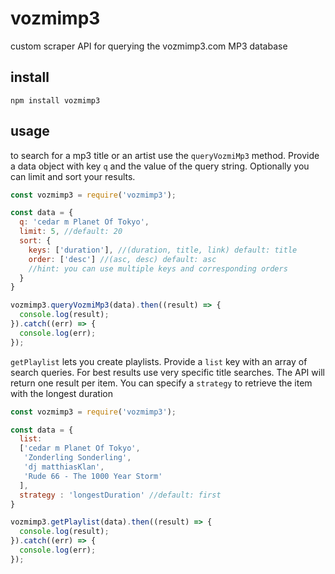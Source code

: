 # vozmimp3
custom scraper API for querying the vozmimp3.com MP3 database

## install

`npm install vozmimp3`

## usage

to search for a mp3 title or an artist use the `queryVozmiMp3` method. Provide a data object with key `q` and the value of the query string. Optionally you can limit and sort your results.

```javascript
const vozmimp3 = require('vozmimp3');

const data = {
  q: 'cedar m Planet Of Tokyo',
  limit: 5, //default: 20
  sort: {
    keys: ['duration'], //(duration, title, link) default: title  
    order: ['desc'] //(asc, desc) default: asc
    //hint: you can use multiple keys and corresponding orders
  }
}

vozmimp3.queryVozmiMp3(data).then((result) => {
  console.log(result);
}).catch((err) => {
  console.log(err);
});
```

`getPlaylist` lets you create playlists. Provide a `list` key with an array of search queries. For best results use very specific title searches. The API will return one result per item. You can specify a `strategy` to retrieve the item with the longest duration

```javascript
const vozmimp3 = require('vozmimp3');

const data = {
  list:
  ['cedar m Planet Of Tokyo',
   'Zonderling Sonderling',
   'dj matthiasKlan',
   'Rude 66 - The 1000 Year Storm'
  ],
  strategy : 'longestDuration' //default: first
}

vozmimp3.getPlaylist(data).then((result) => {
  console.log(result);
}).catch((err) => {
  console.log(err);
});
```
